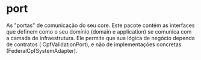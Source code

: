 # port

As "portas" de comunicação do seu core. Este pacote contém as interfaces que definem como o seu domínio (domain e
application) se comunica com a camada de infraestrutura. Ele permite que sua lógica de negócio dependa de contratos (
CpfValidationPort), e não de implementações concretas (FederalCpfSystemAdapter).